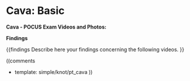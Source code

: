 # Cava: Basic #

**Cava - POCUS Exam Videos and Photos:**

**Findings**

{{findings
Describe here your findings concerning the following videos.
}}

((comments
* template: simple/knot/pt_cava
))
